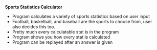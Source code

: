 **Sports Statistics Calculator**

* Program calculates a variety of sports statistics based on user input
* Football, basketball, and baseball are the sports to choose from, user also decides this too.
* Pretty much every calculatable stat is in the program
* Program shows you how every stat is calculated
* Program can be replayed after an answer is given